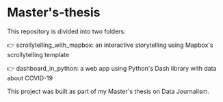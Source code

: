 # Master's-thesis
This repository is divided into two folders: 

👉 scrollytelling_with_mapbox: an interactive storytelling using Mapbox's scrollytelling template

👉 dashboard_in_python: a web app using Python's Dash library with data about COVID-19


This project was built as part of my Master's thesis on Data Journalism. 
